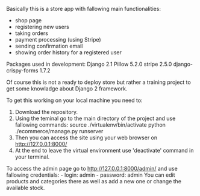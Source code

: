 Basically this is a store app with fallowing main functionalities:
- shop page
- registering new users
- taking orders
- payment processing (using Stripe)
- sending confirmation email
- showing order history for a registered user

Packages used in development:
Django 2.1
Pillow 5.2.0
stripe 2.5.0
django-crispy-forms 1.7.2

Of course this is not a ready to deploy store but rather a training project to get some knowladge about Django 2 framework.

To get this working on your local machine you need to:
1. Download the repository.
2. Using the teminal go to the main directory of the project and use fallowing commands:
    source ./virtualenv/bin/activate
    python ./ecommerce/manage.py runserver
3. Then you can access the site using your web browser on http://127.0.0.1:8000/
4. At the end to leave the virtual environment use 'deactivate' command in your terminal.

To access the admin page go to http://127.0.0.1:8000/admin/ and use fallowing credentials:
    - login: admin
    - password: admin
You can edit products and categories there as well as add a new one or change the available stock. 
